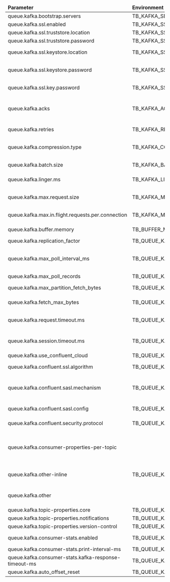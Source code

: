 <table>
  <thead>
      <tr>
          <td style="width: 25%"><b>Parameter</b></td><td style="width: 30%"><b>Environment Variable</b></td><td style="width: 15%"><b>Default Value</b></td><td style="width: 30%"><b>Description</b></td>
      </tr>
  </thead>
  <tbody>
      <tr>
          <td>queue.kafka.bootstrap.servers</td>
          <td>TB_KAFKA_SERVERS</td>
          <td>localhost:9092</td>
          <td>Kafka Bootstrap Servers</td>
      </tr>
      <tr>
          <td>queue.kafka.ssl.enabled</td>
          <td>TB_KAFKA_SSL_ENABLED</td>
          <td>false</td>
          <td>Enable/Disable SSL Kafka communication</td>
      </tr>
      <tr>
          <td>queue.kafka.ssl.truststore.location</td>
          <td>TB_KAFKA_SSL_TRUSTSTORE_LOCATION</td>
          <td></td>
          <td>The location of the trust store file</td>
      </tr>
      <tr>
          <td>queue.kafka.ssl.truststore.password</td>
          <td>TB_KAFKA_SSL_TRUSTSTORE_PASSWORD</td>
          <td></td>
          <td>The password of trust store file if specified</td>
      </tr>
      <tr>
          <td>queue.kafka.ssl.keystore.location</td>
          <td>TB_KAFKA_SSL_KEYSTORE_LOCATION</td>
          <td></td>
          <td>The location of the key store file. This is optional for client and can be used for two-way authentication for client</td>
      </tr>
      <tr>
          <td>queue.kafka.ssl.keystore.password</td>
          <td>TB_KAFKA_SSL_KEYSTORE_PASSWORD</td>
          <td></td>
          <td>The store password for the key store file. This is optional for client and only needed if ‘ssl.keystore.location’ is configured. Key store password is not supported for PEM format</td>
      </tr>
      <tr>
          <td>queue.kafka.ssl.key.password</td>
          <td>TB_KAFKA_SSL_KEY_PASSWORD</td>
          <td></td>
          <td>The password of the private key in the key store file or the PEM key specified in ‘keystore.key’</td>
      </tr>
      <tr>
          <td>queue.kafka.acks</td>
          <td>TB_KAFKA_ACKS</td>
          <td>all</td>
          <td>The number of acknowledgments the producer requires the leader to have received before considering a request complete. This controls the durability of records that are sent. The following settings are allowed:0,1 and all</td>
      </tr>
      <tr>
          <td>queue.kafka.retries</td>
          <td>TB_KAFKA_RETRIES</td>
          <td>1</td>
          <td>Number of retries. Resend any record whose send fails with a potentially transient error</td>
      </tr>
      <tr>
          <td>queue.kafka.compression.type</td>
          <td>TB_KAFKA_COMPRESSION_TYPE</td>
          <td>none</td>
          <td>The compression type for all data generated by the producer. The default is none (i.e. no compression). Valid values none or gzip</td>
      </tr>
      <tr>
          <td>queue.kafka.batch.size</td>
          <td>TB_KAFKA_BATCH_SIZE</td>
          <td>16384</td>
          <td>Default batch size. This setting gives the upper bound of the batch size to be sent</td>
      </tr>
      <tr>
          <td>queue.kafka.linger.ms</td>
          <td>TB_KAFKA_LINGER_MS</td>
          <td>1</td>
          <td>This variable creates a small amount of artificial delay—that is, rather than immediately sending out a record</td>
      </tr>
      <tr>
          <td>queue.kafka.max.request.size</td>
          <td>TB_KAFKA_MAX_REQUEST_SIZE</td>
          <td>1048576</td>
          <td>The maximum size of a request in bytes. This setting will limit the number of record batches the producer will send in a single request to avoid sending huge requests</td>
      </tr>
      <tr>
          <td>queue.kafka.max.in.flight.requests.per.connection</td>
          <td>TB_KAFKA_MAX_IN_FLIGHT_REQUESTS_PER_CONNECTION</td>
          <td>5</td>
          <td>The maximum number of unacknowledged requests the client will send on a single connection before blocking</td>
      </tr>
      <tr>
          <td>queue.kafka.buffer.memory</td>
          <td>TB_BUFFER_MEMORY</td>
          <td>33554432</td>
          <td>The total bytes of memory the producer can use to buffer records waiting to be sent to the server</td>
      </tr>
      <tr>
          <td>queue.kafka.replication_factor</td>
          <td>TB_QUEUE_KAFKA_REPLICATION_FACTOR</td>
          <td>1</td>
          <td>The multiple copies of data over the multiple brokers of Kafka</td>
      </tr>
      <tr>
          <td>queue.kafka.max_poll_interval_ms</td>
          <td>TB_QUEUE_KAFKA_MAX_POLL_INTERVAL_MS</td>
          <td>300000</td>
          <td>The maximum delay between invocations of poll() when using consumer group management. This places an upper bound on the amount of time that the consumer can be idle before fetching more records</td>
      </tr>
      <tr>
          <td>queue.kafka.max_poll_records</td>
          <td>TB_QUEUE_KAFKA_MAX_POLL_RECORDS</td>
          <td>8192</td>
          <td>The maximum number of records returned in a single call to poll()</td>
      </tr>
      <tr>
          <td>queue.kafka.max_partition_fetch_bytes</td>
          <td>TB_QUEUE_KAFKA_MAX_PARTITION_FETCH_BYTES</td>
          <td>16777216</td>
          <td>The maximum amount of data per-partition the server will return. Records are fetched in batches by the consumer</td>
      </tr>
      <tr>
          <td>queue.kafka.fetch_max_bytes</td>
          <td>TB_QUEUE_KAFKA_FETCH_MAX_BYTES</td>
          <td>134217728</td>
          <td>The maximum amount of data the server will return. Records are fetched in batches by the consumer</td>
      </tr>
      <tr>
          <td>queue.kafka.request.timeout.ms</td>
          <td>TB_QUEUE_KAFKA_REQUEST_TIMEOUT_MS</td>
          <td>30000</td>
          <td>The configuration controls the maximum amount of time the client will wait for the response of a request. By default, set 30 seconds</td>
      </tr>
      <tr>
          <td>queue.kafka.session.timeout.ms</td>
          <td>TB_QUEUE_KAFKA_SESSION_TIMEOUT_MS</td>
          <td>10000</td>
          <td>The timeout used to detect client failures when using Kafka’s group management facility. The client sends periodic heartbeats to indicate its liveness to the broker. By default, set 10 seconds</td>
      </tr>
      <tr>
          <td>queue.kafka.use_confluent_cloud</td>
          <td>TB_QUEUE_KAFKA_USE_CONFLUENT_CLOUD</td>
          <td>false</td>
          <td>Enable/Disable using of Confluent Cloud</td>
      </tr>
      <tr>
          <td>queue.kafka.confluent.ssl.algorithm</td>
          <td>TB_QUEUE_KAFKA_CONFLUENT_SSL_ALGORITHM</td>
          <td>https</td>
          <td>The endpoint identification algorithm used by clients to validate server host name. The default value is https</td>
      </tr>
      <tr>
          <td>queue.kafka.confluent.sasl.mechanism</td>
          <td>TB_QUEUE_KAFKA_CONFLUENT_SASL_MECHANISM</td>
          <td>PLAIN</td>
          <td>The mechanism used to authenticate Schema Registry requests. SASL/PLAIN should only be used with TLS/SSL as transport layer to ensure that clear passwords are not transmitted on the wire without encryption</td>
      </tr>
      <tr>
          <td>queue.kafka.confluent.sasl.config</td>
          <td>TB_QUEUE_KAFKA_CONFLUENT_SASL_JAAS_CONFIG</td>
          <td>org.apache.kafka.common.security.plain.PlainLoginModule required username="CLUSTER_API_KEY" password="CLUSTER_API_SECRET";</td>
          <td>Using JAAS Configuration for specifying multiple SASL mechanisms on a broker</td>
      </tr>
      <tr>
          <td>queue.kafka.confluent.security.protocol</td>
          <td>TB_QUEUE_KAFKA_CONFLUENT_SECURITY_PROTOCOL</td>
          <td>SASL_SSL</td>
          <td>Protocol used to communicate with brokers. Valid values are: PLAINTEXT, SSL, SASL_PLAINTEXT, SASL_SSL</td>
      </tr>
      <tr>
          <td>queue.kafka.consumer-properties-per-topic</td>
          <td></td>
          <td></td>
          <td>Key-value properties for Kafka consumer per specific topic, e.g. tb_ota_package is a topic name for ota, tb_rule_engine.sq is a topic name for default SequentialByOriginator queue. Check TB_QUEUE_CORE_OTA_TOPIC and TB_QUEUE_RE_SQ_TOPIC params</td>
      </tr>
      <tr>
          <td>queue.kafka.other-inline</td>
          <td>TB_QUEUE_KAFKA_OTHER_PROPERTIES</td>
          <td></td>
          <td>In this section you can specify custom parameters (semicolon separated) for Kafka consumer/producer/admin # Example "metrics.recording.level:INFO;metrics.sample.window.ms:30000"</td>
      </tr>
      <tr>
          <td>queue.kafka.other</td>
          <td></td>
          <td></td>
          <td>DEPRECATED. In this section you can specify custom parameters for Kafka consumer/producer and expose the env variables to configure outside</td>
      </tr>
      <tr>
          <td>queue.kafka.topic-properties.core</td>
          <td>TB_QUEUE_KAFKA_CORE_TOPIC_PROPERTIES</td>
          <td>retention.ms:604800000;segment.bytes:26214400;retention.bytes:1048576000;partitions:1;min.insync.replicas:1</td>
          <td>Kafka properties for Core topic</td>
      </tr>
      <tr>
          <td>queue.kafka.topic-properties.notifications</td>
          <td>TB_QUEUE_KAFKA_NOTIFICATIONS_TOPIC_PROPERTIES</td>
          <td>retention.ms:604800000;segment.bytes:26214400;retention.bytes:1048576000;partitions:1;min.insync.replicas:1</td>
          <td>Kafka properties for Notifications topic</td>
      </tr>
      <tr>
          <td>queue.kafka.topic-properties.version-control</td>
          <td>TB_QUEUE_KAFKA_CORE_TOPIC_PROPERTIES</td>
          <td>retention.ms:604800000;segment.bytes:26214400;retention.bytes:1048576000;partitions:1;min.insync.replicas:1</td>
          <td>Kafka properties for Version Control topic</td>
      </tr>
      <tr>
          <td>queue.kafka.consumer-stats.enabled</td>
          <td>TB_QUEUE_KAFKA_CONSUMER_STATS_ENABLED</td>
          <td>true</td>
          <td>Prints lag between consumer group offset and last messages offset in Kafka topics</td>
      </tr>
      <tr>
          <td>queue.kafka.consumer-stats.print-interval-ms</td>
          <td>TB_QUEUE_KAFKA_CONSUMER_STATS_MIN_PRINT_INTERVAL_MS</td>
          <td>60000</td>
          <td>Statistics printing interval for Kafka's consumer-groups stats</td>
      </tr>
      <tr>
          <td>queue.kafka.consumer-stats.kafka-response-timeout-ms</td>
          <td>TB_QUEUE_KAFKA_CONSUMER_STATS_RESPONSE_TIMEOUT_MS</td>
          <td>1000</td>
          <td>Time to wait for the stats-loading requests to Kafka to finish</td>
      </tr>
      <tr>
          <td>queue.kafka.auto_offset_reset</td>
          <td>TB_QUEUE_KAFKA_AUTO_OFFSET_RESET</td>
          <td>earliest</td>
          <td>Could be earliest, latest or none</td>
      </tr>
  </tbody>
</table>